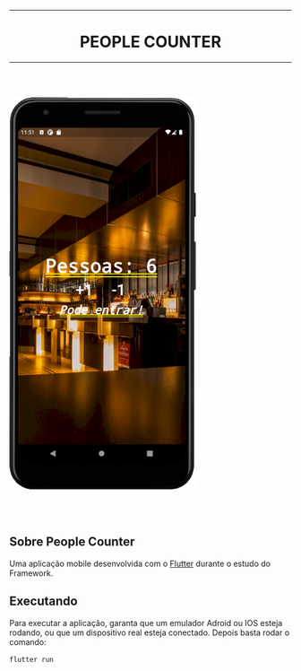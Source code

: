 <hr>
<h1 align=center>PEOPLE COUNTER</h1>
<hr>

<br /><br />

<img src="https://raw.githubusercontent.com/CaetanoMatheus/repositories-images/master/people-counter/app-home.png?token=AKHNH2JGO37L7HZVZCRD6SK7XCDGS" height="700" />

<br /><br />

## Sobre People Counter
Uma aplicação mobile desenvolvida com o [Flutter](https://flutter.dev/) durante o estudo do Framework.

## Executando
Para executar a aplicação, garanta que um emulador Adroid ou IOS esteja rodando, ou que um dispositivo real esteja conectado.
Depois basta rodar o comando:
```sh
flutter run
```
